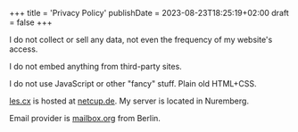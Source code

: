 +++
title = 'Privacy Policy'
publishDate = 2023-08-23T18:25:19+02:00
draft = false
+++

I do not collect or sell any data, not even the frequency of my website's access.

I do not embed anything from third-party sites.

I do not use JavaScript or other "fancy" stuff. Plain old HTML+CSS.

[les.cx](https://www.les.cx) is hosted at [netcup.de](https://netcup.de). My server is located in Nuremberg.

Email provider is [mailbox.org](https://mailbox.org) from Berlin.
